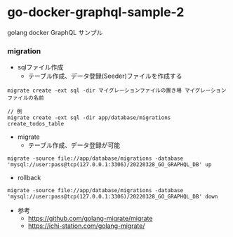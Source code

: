 # go-docker-graphql-sample-2
golang docker GraphQL サンプル


### migration

- sqlファイル作成
  - テーブル作成、データ登録(Seeder)ファイルを作成する

```
migrate create -ext sql -dir マイグレーションファイルの置き場 マイグレーションファイルの名前

// 例
migrate create -ext sql -dir app/database/migrations create_todos_table
```

- migrate
  - テーブル作成、データ登録が可能
```
migrate -source file://app/database/migrations -database 'mysql://user:pass@tcp(127.0.0.1:3306)/20220328_GO_GRAPHQL_DB' up
```

- rollback

```
migrate -source file://app/database/migrations -database 'mysql://user:pass@tcp(127.0.0.1:3306)/20220328_GO_GRAPHQL_DB' down
```


- 参考
  - https://github.com/golang-migrate/migrate
  - https://ichi-station.com/golang-migrate/